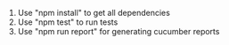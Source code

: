 1. Use "npm install" to get all dependencies
2. Use "npm test" to run tests
3. Use "npm run report" for generating cucumber reports
